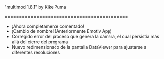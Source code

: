 "multimod 1.8.1" by Kike Puma

===========================================

- ¡Ahora completamente comentado!
- ¡Cambio de nombre! (Anteriormente Emotiv App)
- Corregido error del proceso que genera la cámara,
el cual persistía más allá del cierre del programa
- Nuevo redimensionado de la pantalla DataViewer para
ajustarse a diferentes resoluciones
